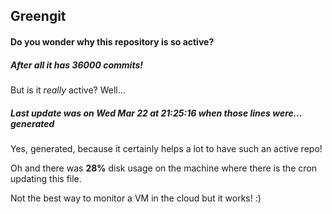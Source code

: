 ## Greengit

#### Do you wonder why this repository is so active?

##### After all it has 36000 commits!

But is it *really* active? Well...

##### Last update was on Wed Mar 22 at 21:25:16 when those lines were... generated

Yes, generated, because it certainly helps a lot to have such an active repo!

Oh and there was **28%** disk usage on the machine
where there is the cron updating this file.

Not the best way to monitor a VM in the cloud but it works! :)
